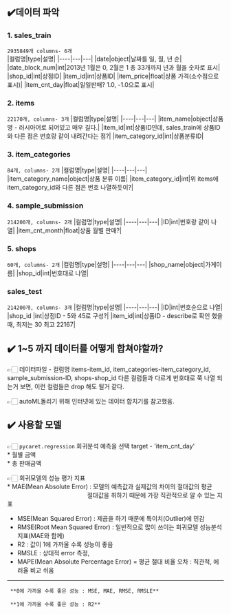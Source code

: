 ## ✔️데이터 파악


### 1. sales_train <br>
`2935849개 columns- 6개`       
|컬럼명|type|설명|
|----|---|---|
|date|object|날짜를 일, 월, 년 순|
|date_block_num|int|2013년 1월은 0, 2월은 1 총 33개까지 년과 월을 숫자로 표시|
|shop_id|int|상점ID|
|item_id|int|상품ID|
|item_price|float|상품 가격(소수점으로 표시)|
|item_cnt_day|float|일일판매? 1.0, -1.0으로 표시|





### 2. items <br>
`22170개, columns- 3개`
|컬럼명|type|설명|
|----|---|---|
|item_name|object|상품명 - 러시아어로 되어있고 매우 길다.|
|item_id|int|상품ID인데, sales_train에 상품ID와 다른 점은 번호랑 같이 내려간다는 점?|
|item_category_id|int|상품분류ID|




### 3. item_categories <br>
`84개, columns- 2개`
|컬럼명|type|설명|
|----|---|---|
|item_category_name|object|상품 분류 이름|
|item_category_id|int|위 items에 item_category_id와 다른 점은 번호 나열하듯이?|





### 4. sample_submission <br>
`214200개, columns- 2개`
|컬럼명|type|설명|
|----|---|---|
|ID|int|번호랑 같이 나열|
|item_cnt_month|float|상품 월별 판매?|




### 5. shops <br>
`60개, columns- 2개`
|컬럼명|type|설명|
|----|---|---|
|shop_name|object|가게이름|
|shop_id|int|번호대로 나열|





### sales_test <br>
`214200개, columns- 3개`
|컬럼명|type|설명|
|----|---|---|
|ID|int|번호순으로 나열|
|shop_id |int|상점ID - 5와 45로 구성?|
|item_id|int|상품ID - describe로 확인 했을 때, 최저는 30 최고 22167|



## ✔️ 1~5 까지 데이터를 어떻게 합쳐야할까?
  👉🏻 데이터파일 - 컬럼명
  items-item_id, item_categories-item_category_id, sample_submission-ID, shops-shop_id 
  다른 컬럼들과 다르게 번호대로 쭉 나열 되는거 보면, 이런 컬럼들은 drop 해도 될거 같다.
  
  👉🏻 autoML돌리기 위해 인터넷에 있는 데이터 합치기를 참고했음.

  
## ✔️ 사용할 모델
  👉🏻 `pycaret.regression` 회귀분석 예측을 선택
   target - 'item_cnt_day' 
   <br>
          * 월별 금액 <br>
          * 총 판매금액 

  👉🏻 회귀모델의 성능 평가 지표 <br>
    * MAE(Mean Absolute Error) : 모델의 예측값과 실제값의 차이의 절대값의 평균 <br>
    &emsp;&emsp;&emsp;&emsp;&emsp;&emsp;&emsp;&emsp;&emsp;&emsp;&emsp;&emsp;&emsp;
    절대값을 취하기 때문에 가장 직관적으로 알 수 있는 지표
  
   * MSE(Mean Squared Error) : 제곱을 하기 때문에 특이치(Outlier)에 민감
   * RMSE(Root Mean Squared Error) : 일반적으로 많이 쓰이는 회귀모델 성능분석지표(MAE와 함께)
   * R2 : 값이 1에 가까울 수록 성능이 좋음
   * RMSLE : 상대적 error 측정, 
   * MAPE(Mean Absolute Percentage Error) = 평균 절대 비율 오차 : 직관적, 에러율 비교 쉬움

<hr/>

     **0에 가까울 수록 좋은 성능 : MSE, MAE, RMSE, RMSLE**
     
     **1에 가까울 수록 좋은 성능 : R2**
